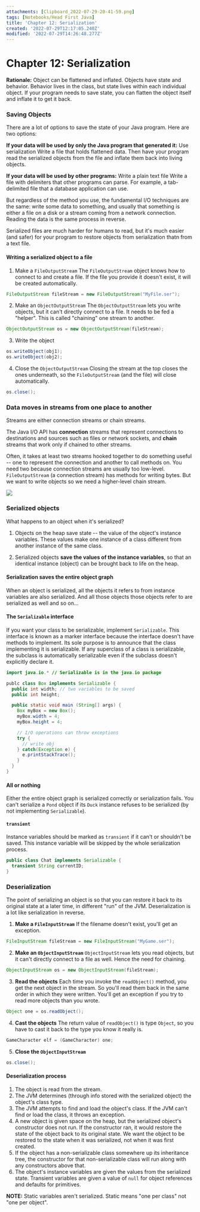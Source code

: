 ```yaml
---
attachments: [Clipboard_2022-07-29-20-41-59.png]
tags: [Notebooks/Head First Java]
title: 'Chapter 12: Serialization'
created: '2022-07-29T12:17:05.240Z'
modified: '2022-07-29T14:26:48.277Z'
---
```


# Chapter 12: Serialization

__Rationale:__ Object can be flattened and inflated. Objects have state and behavior. Behavior lives in the class, but state lives within each individual object. If your program needs to save state, you can flatten the object itself and inflate it to get it back. 

### Saving Objects

There are a lot of options to save the state of your Java program. Here are two options:

__If your data will be used by only the Java program that generated it:__ Use serialization
Write a file that holds flattened data. Then have your program read the serialized objects from the file and inflate them back into living objects.

__If your data will be used by other programs:__ Write a plain text file
Write a file with delimiters that other programs can parse. For example, a tab-delimited file that a database application can use.

But regardless of the method you use, the fundamental I/O techniques are the same: write some data to something, and usually that something is either a file on a disk or a stream coming from a network connection. Reading the data is the same process in reverse. 

Serialized files are much harder for humans to read, but it's much easier (and safer) for your program to restore objects from serialization thatn from a text file.

#### Writing a serialized object to a file

1. Make a `FileOutputStream`
The `FileOutputStream` object knows how to connect to and create a file. If the file you provide it doesn't exist, it will be created automatically. 
```java
FileOutputStream fileStream = new FileOutputStream("MyFile.ser");
```

2. Make an `ObjectOutputStream`
The `ObjectOutputStream` lets you write objects, but it can't directly connect to a file. It needs to be fed a "helper". This is called "chaining" one stream to another.
```java
ObjectOutputStream os = new ObjectOutputStream(fileStream);
```

3. Write the object
```java
os.writeObject(obj1);
os.writeObject(obj2);
```

4. Close the `ObjectOutputStream`
Closing the stream at the top closes the ones underneath, so the `FileOutputStream` (and the file) will close automatically.
```java
os.close();
```

### Data moves in streams from one place to another

Streams are either connection streams or chain streams.

The Java I/O API has __connection__ streams that represent connections to destinations and sources such as files or network sockets, and __chain__ streams that work only if chained to other streams. 

Often, it takes at least two streams hooked together to do something useful -- one to represent the connection and another to call methods on. You need two because connection streams are usually too low-level. `FileOutputStream` (a connection stream) has methods for writing bytes. But we want to write objects so we need a higher-level chain stream.

![](@attachment/Clipboard_2022-07-29-20-41-59.png)

### Serialized objects

What happens to an object when it's serialized?

1. Objects on the heap save state -- the value of the object's instance variables. These values make one instance of a class different from another instance of the same class. 

2. Serialized objects __save the values of the instance variables__, so that an identical instance (object) can be brought back to life on the heap.

#### Serialization saves the entire object graph

When an object is serialized, all the objects it refers to from instance variables are also serialized. And all those objects those objects refer to are serialized as well and so on...

#### The `Serializable` interface

If you want your class to be serializable, implement `Serializable`. This interface is known as a marker interface because the interface doesn't have methods to implement. Its sole purpose is to announce that the class implementing it is serializable. If any superclass of a class is serializable, the subclass is automatically serializable even if the subclass doesn't explicitly declare it.

```java
import java.io.* // Serializable is in the java.io package

publc class Box implements Serializable {
  public int width; // two variables to be saved
  public int height;

  public static void main (String[] args) {
    Box myBox = new Box();
    myBox.width = 4;
    myBox.height = 4;

    // I/O operations can throw exceptions
    try {
      // write obj
    } catch(Exception e) {
      e.printStackTrace();
    }
  }
}
```

#### All or nothing

Either the entire object graph is serialized correctly or serialization fails. You can't serialize a `Pond` object if its `Duck` instance refuses to be serialized (by not implementing `Serializable`).

#### `transient`

Instance variables should be marked as `transient` if it can't or shouldn't be saved. This instance variable will be skipped by the whole serialization process.

```java
public class Chat implements Serializable {
  transient String currentID;
}
```

### Deserialization

The point of serializing an object is so that you can restore it back to its original state at a later time, in different "run" of the JVM. Deserialization is a lot like serialization in reverse.

1. __Make a `FileInputStream`__
If the filename doesn't exist, you'll get an exception. 
```java
FileInputStream fileStream = new FileInputStream("MyGame.ser");
```

2. __Make an `ObjectInputStream`__
`ObjectInputStream` lets you read objects, but it can't directly connect to a file as well. Hence the need for chaining.
```java
ObjectInputStream os = new ObjectInputStream(fileStream);
```

3. __Read the objects__
Each time you invoke the `readObject()` method, you get the next object in the stream. So you'll read them back in the same order in which they were written. You'll get an exception if you try to read more objects than you wrote.
```java
Object one = os.readObject();
```

4. __Cast the objects__
The return value of `readObject()` is type `Object`, so you have to cast it back to the type you know it really is.
```java
GameCharacter elf = (GameCharacter) one;
```

5. __Close the `ObjectInputStream`__
```java
os.close();
```

#### Deserialization process

1. The object is read from the stream.
2. The JVM determines (through info stored with the serialized object) the object's class type.
3. The JVM attempts to find and load the object's class. If the JVM can't find or load the class, it throws an exception.
4. A new object is given space on the heap, but the serialized object's constructor does not run. If the constructor ran, it would restore the state of the object back to its original state. We want the object to be restored to the state when it was serialized, not when it was first created.
5. If the object has a non-serializable class somewhere up its inheritance tree, the constructor for that non-serializable class will run along with any constructors above that.
6. The object's instance variables are given the values from the serialized state. Transient variables are given a value of `null` for object references and defaults for primitives.

__NOTE:__ Static variables aren't serialized. Static means "one per class" not "one per object".


